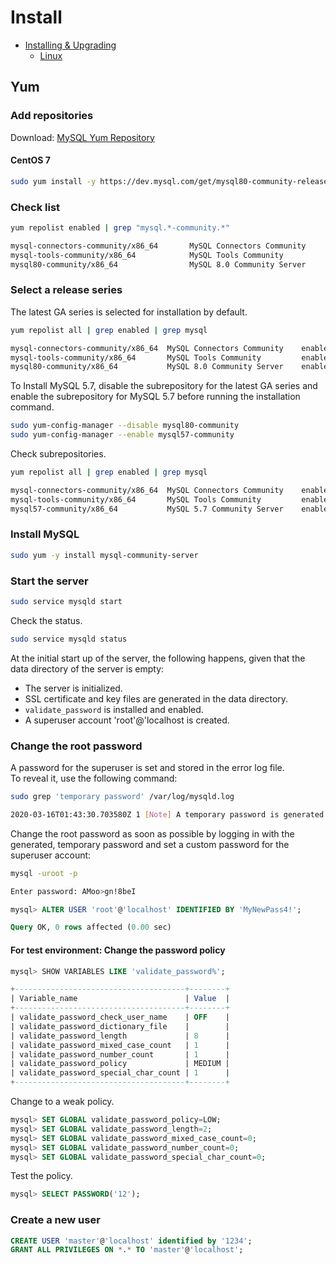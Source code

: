 # Install

- [Installing & Upgrading](https://dev.mysql.com/doc/refman/5.7/en/installing.html)
  - [Linux](https://dev.mysql.com/doc/refman/5.7/en/linux-installation.html)

## Yum

### Add repositories

Download: [MySQL Yum Repository](https://dev.mysql.com/downloads/repo/yum/)

#### CentOS 7

```bash
sudo yum install -y https://dev.mysql.com/get/mysql80-community-release-el7-3.noarch.rpm
```

### Check list

```bash
yum repolist enabled | grep "mysql.*-community.*"
```

```bash
mysql-connectors-community/x86_64       MySQL Connectors Community           141
mysql-tools-community/x86_64            MySQL Tools Community                105
mysql80-community/x86_64                MySQL 8.0 Community Server           161
```

### Select a release series

The latest GA series is selected for installation by default.

```bash
yum repolist all | grep enabled | grep mysql

mysql-connectors-community/x86_64  MySQL Connectors Community    enabled:    141
mysql-tools-community/x86_64       MySQL Tools Community         enabled:    105
mysql80-community/x86_64           MySQL 8.0 Community Server    enabled:    161
```

To Install MySQL 5.7, disable the subrepository for the latest GA series and enable the subrepository for MySQL 5.7 before running the installation command.

```bash
sudo yum-config-manager --disable mysql80-community
sudo yum-config-manager --enable mysql57-community
```

Check subrepositories.

```bash
yum repolist all | grep enabled | grep mysql

mysql-connectors-community/x86_64  MySQL Connectors Community    enabled:    141
mysql-tools-community/x86_64       MySQL Tools Community         enabled:    105
mysql57-community/x86_64           MySQL 5.7 Community Server    enabled:    404
```

### Install MySQL

```bash
sudo yum -y install mysql-community-server
```

### Start the server

```bash
sudo service mysqld start
```

Check the status.

```bash
sudo service mysqld status
```

At the initial start up of the server, the following happens, given that the data directory of the server is empty:

- The server is initialized.
- SSL certificate and key files are generated in the data directory.
- `validate_password` is installed and enabled.
- A superuser account 'root'@'localhost is created.

### Change the root password

A password for the superuser is set and stored in the error log file.  
To reveal it, use the following command:

```bash
sudo grep 'temporary password' /var/log/mysqld.log

2020-03-16T01:43:30.703580Z 1 [Note] A temporary password is generated for root@localhost: AMoo>gn!8beI
```

Change the root password as soon as possible by logging in with the generated, temporary password and set a custom password for the superuser account:

```bash
mysql -uroot -p

Enter password: AMoo>gn!8beI
```

```sql
mysql> ALTER USER 'root'@'localhost' IDENTIFIED BY 'MyNewPass4!';

Query OK, 0 rows affected (0.00 sec)
```

#### For test environment: Change the password policy



```sql
mysql> SHOW VARIABLES LIKE 'validate_password%';
```

```sql
+--------------------------------------+--------+
| Variable_name                        | Value  |
+--------------------------------------+--------+
| validate_password_check_user_name    | OFF    |
| validate_password_dictionary_file    |        |
| validate_password_length             | 8      |
| validate_password_mixed_case_count   | 1      |
| validate_password_number_count       | 1      |
| validate_password_policy             | MEDIUM |
| validate_password_special_char_count | 1      |
+--------------------------------------+--------+
```

Change to a weak policy.

```sql
mysql> SET GLOBAL validate_password_policy=LOW;
mysql> SET GLOBAL validate_password_length=2;
mysql> SET GLOBAL validate_password_mixed_case_count=0;
mysql> SET GLOBAL validate_password_number_count=0;
mysql> SET GLOBAL validate_password_special_char_count=0;
```

Test the policy.

```sql
mysql> SELECT PASSWORD('12');
```


### Create a new user

```sql
CREATE USER 'master'@'localhost' identified by '1234';
GRANT ALL PRIVILEGES ON *.* TO 'master'@'localhost';
```
